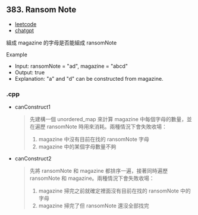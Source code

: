 ## 383. Ransom Note
- [leetcode](https://leetcode.com/problems/ransom-note/description/)
- [chatgpt](https://chat.openai.com/share/d5558f54-5acb-47cf-936a-361f716237db)

組成 magazine 的字母是否能組成 ransomNote

Example
- Input: ransomNote = "ad", magazine = "abcd"
- Output: true
- Explanation: "a" and "d" can be constructed from magazine.
### .cpp
- canConstruct1
    > 先建構一個 unordered_map 來計算 magazine 中每個字母的數量，並在遍歷 ransomNote 時用來消耗。兩種情況下會失敗收場：
    > 1. magazine 中沒有目前在找的 ransomNote 字母
    > 2. magazine 中的某個字母數量不夠
- canConstruct2
    > 先將 ransomNote 和 magazine 都排序一遍，接著同時遍歷 ransomNote 和 magazine。兩種情況下會失敗收場：
    > 1. magazine 掃完之前就確定裡面沒有目前在找的 ransomNote 中的字母
    > 2. magazine 掃完了但 ransomNote 還沒全部找完